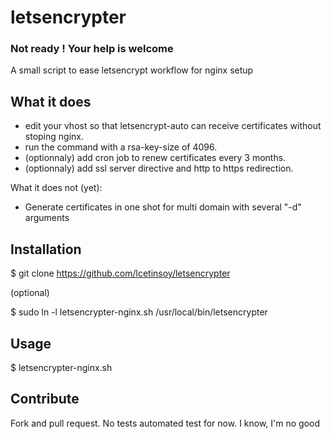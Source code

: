 # letsencrypter

### Not ready ! Your help is welcome

A small script to ease letsencrypt workflow for nginx setup

## What it does

- edit your vhost so that letsencrypt-auto can receive certificates without
  stoping nginx.
- run the command with a rsa-key-size of 4096.
- (optionnaly) add cron job to renew certificates every 3 months.
- (optionnaly) add ssl server directive and http to https redirection.


What it does not (yet):

- Generate certificates in one shot for multi domain with several "-d" arguments

## Installation

$ git clone https://github.com/lcetinsoy/letsencrypter

(optional)

$ sudo ln -l letsencrypter-nginx.sh /usr/local/bin/letsencrypter

## Usage

$ letsencrypter-nginx.sh

## Contribute

Fork and pull request. No tests automated test for now. I know, I'm no good
